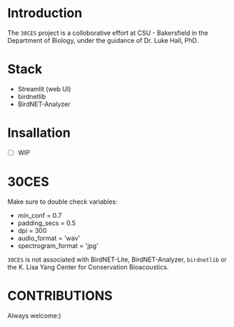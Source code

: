 # Introduction
The `30CES` project is  a colloborative effort at CSU - Bakersfield in the Department of Biology, under the guidance of Dr. Luke Hall, PhD.

# Stack
- Streamlit (web UI)
- birdnetlib
- BirdNET-Analyzer

# Insallation
- [ ] WIP


# 30CES

Make sure to double check variables:
  - min_conf = 0.7
  - padding_secs = 0.5
  - dpi = 300
  - audio_format = 'wav'
  - spectrogram_format = 'jpg'

 `30CES` is not associated with BirdNET-Lite, BirdNET-Analyzer, `birdnetlib` or the K. Lisa Yang Center for Conservation Bioacoustics.

 # CONTRIBUTIONS
 Always welcome:)

